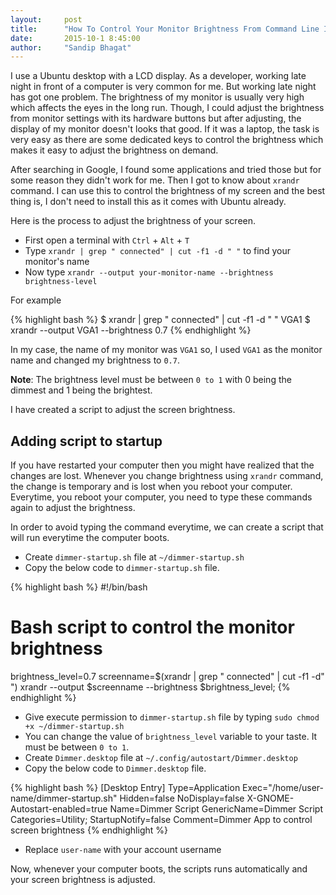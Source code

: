 ```yaml
---
layout:     post
title:      "How To Control Your Monitor Brightness From Command Line In Ubuntu?"
date:       2015-10-1 8:45:00
author:     "Sandip Bhagat"
---
```

I use a Ubuntu desktop with a LCD display. As a developer, working late night in front of a computer is very common for me. But working late night has got one problem.
The brightness of my monitor is usually very high which affects the eyes in the long run. Though, I could adjust the brightness from monitor settings with its hardware
buttons but after adjusting, the display of my monitor doesn't looks that good. If it was a laptop, the task is very easy as there are some dedicated keys to control
the brightness which makes it easy to adjust the brightness on demand.

After searching in Google, I found some applications and tried those but for some reason they didn't work for me. Then I got to know about `xrandr` command. I can use
this to control the brightness of my screen and the best thing is, I don't need to install this as it comes with Ubuntu already.

Here is the process to adjust the brightness of your screen.

* First open a terminal with `Ctrl` + `Alt` + `T`
* Type `xrandr | grep " connected" | cut -f1 -d " "` to find your monitor's name
* Now type `xrandr --output your-monitor-name --brightness brightness-level`

For example

{% highlight bash %}
$ xrandr | grep " connected" | cut -f1 -d " "
VGA1
$ xrandr --output VGA1 --brightness 0.7
{% endhighlight %}

In my case, the name of my monitor was `VGA1` so, I used `VGA1` as the monitor name and changed my brightness to `0.7`.

**Note**: The brightness level must be between `0 to 1` with 0 being the dimmest and 1 being the brightest.

I have created a script to adjust the screen brightness.
<script src="https://gist.github.com/sandipbgt/330de5b709db86b4e74c.js"></script>

## Adding script to startup
If you have restarted your computer then you might have realized that the changes are lost. Whenever you change brightness using `xrandr` command, the change
is temporary and is lost when you reboot your computer. Everytime, you reboot your computer, you need to type these commands again to adjust the brightness.

In order to avoid typing the command everytime, we can create a script that will run everytime the computer boots.

* Create `dimmer-startup.sh` file at `~/dimmer-startup.sh`
* Copy the below code to `dimmer-startup.sh` file.

{% highlight bash %}
#!/bin/bash
# Bash script to control the monitor brightness
brightness_level=0.7
screenname=$(xrandr | grep " connected" | cut -f1 -d" ")
xrandr --output $screenname --brightness $brightness_level;
{% endhighlight %}

* Give execute permission to `dimmer-startup.sh` file by typing `sudo chmod +x ~/dimmer-startup.sh`
* You can change the value of `brightness_level` variable to your taste. It must be between `0 to 1`.
* Create `Dimmer.desktop` file at `~/.config/autostart/Dimmer.desktop`
* Copy the below code to `Dimmer.desktop` file.

{% highlight bash %}
[Desktop Entry]
Type=Application
Exec="/home/user-name/dimmer-startup.sh"
Hidden=false
NoDisplay=false
X-GNOME-Autostart-enabled=true
Name=Dimmer Script
GenericName=Dimmer Script
Categories=Utility;
StartupNotify=false
Comment=Dimmer App to control screen brightness
{% endhighlight %}

* Replace `user-name` with your account username

Now, whenever your computer boots, the scripts runs automatically and your screen brightness is adjusted.